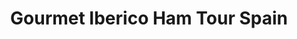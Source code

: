 ---
slug: iberico-ham-tour-spain
title: 'Gourmet Iberico Ham Tour Spain'
description: 'Discover the authentic taste of Spain with our Iberico ham Tour Spain'
featured: 'New'
price: '30'
stars: '5.0'
reviews: '470'
image:
    url: '../src/img/tours/iberian-ham-and-wine-tasting-in-madrid.webp'
    alt: 'El logotipo completo de Astro.'
gallery: ["","",""]
bokun: 'https://widgets.bokun.io/online-sales/6b1de543-f859-42f0-8332-446d14d349f4/experience/806806?partialView=1'
---